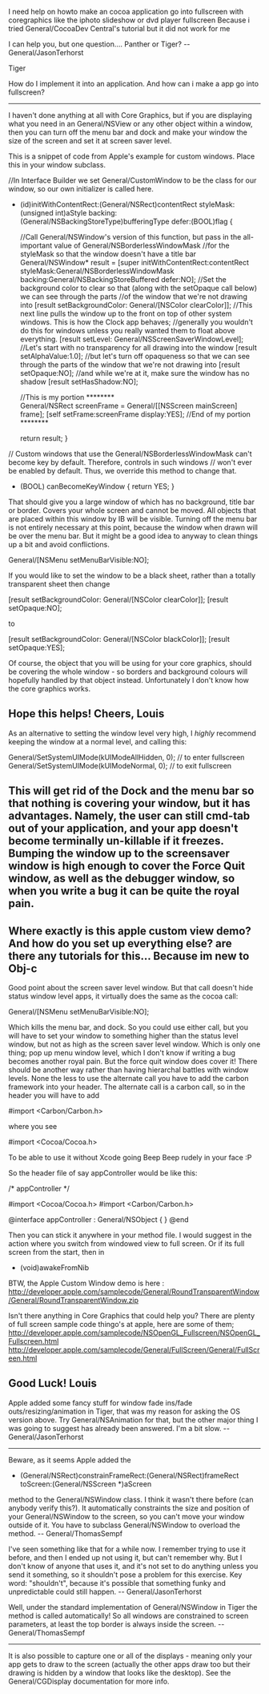 

I need help on howto make an cocoa application go into fullscreen with coregraphics like the iphoto slideshow or dvd player fullscreen
Because i tried General/CocoaDev Central's tutorial but it did not work for me

I can help you, but one question.... Panther or Tiger?
-- General/JasonTerhorst


Tiger 

How do I implement it into an application. And how can i make a app go into fullscreen?

----

I haven't done anything at all with Core Graphics, but if you are displaying what you need in an General/NSView or any other object within a window, then you can turn off the menu bar and dock and make your window the size of the screen and set it at screen saver level.

This is a snippet of code from Apple's example for custom windows. Place this in your window subclass.

    
//In Interface Builder we set General/CustomWindow to be the class for our window, so our own initializer is called here.
- (id)initWithContentRect:(General/NSRect)contentRect styleMask:(unsigned int)aStyle backing:(General/NSBackingStoreType)bufferingType defer:(BOOL)flag {

    //Call General/NSWindow's version of this function, but pass in the all-important value of General/NSBorderlessWindowMask
    //for the styleMask so that the window doesn't have a title bar
    General/NSWindow* result = [super initWithContentRect:contentRect styleMask:General/NSBorderlessWindowMask backing:General/NSBackingStoreBuffered defer:NO];
    //Set the background color to clear so that (along with the setOpaque call below) we can see through the parts
    //of the window that we're not drawing into
    [result setBackgroundColor: General/[NSColor clearColor]];
    //This next line pulls the window up to the front on top of other system windows.  This is how the Clock app behaves;
    //generally you wouldn't do this for windows unless you really wanted them to float above everything.
    [result setLevel: General/NSScreenSaverWindowLevel];
    //Let's start with no transparency for all drawing into the window
    [result setAlphaValue:1.0];
    //but let's turn off opaqueness so that we can see through the parts of the window that we're not drawing into
    [result setOpaque:NO];
    //and while we're at it, make sure the window has no shadow
    [result setHasShadow:NO];
    
    //This is my portion ********    
    General/NSRect  screenFrame = General/[[NSScreen mainScreen] frame];
    [self setFrame:screenFrame display:YES];
    //End of my portion ********
    
    return result;
}

// Custom windows that use the General/NSBorderlessWindowMask can't become key by default.  Therefore, controls in such windows
// won't ever be enabled by default.  Thus, we override this method to change that.
- (BOOL) canBecomeKeyWindow
{
    return YES;
}


That should give you a large window of which has no background, title bar or border. Covers your whole screen and cannot be moved. All objects that are placed within this window by IB will be visible. Turning off the menu bar is not entirely necessary at this point, because the window when drawn will be over the menu bar. But it might be a good idea to anyway to clean things up a bit and avoid conflictions.

    
General/[NSMenu setMenuBarVisible:NO];


If you would like to set the window to be a black sheet, rather than a totally transparent sheet then change
    
[result setBackgroundColor: General/[NSColor clearColor]];
[result setOpaque:NO];

to
    
[result setBackgroundColor: General/[NSColor blackColor]];
[result setOpaque:YES];


Of course, the object that you will be using for your core graphics, should be covering the whole window - so borders and background colours will hopefully handled by that object instead. Unfortunately I don't know how the core graphics works.

Hope this helps!
Cheers, Louis
----

As an alternative to setting the window level very high, I *highly* recommend keeping the window at a normal level, and calling this:
    
General/SetSystemUIMode(kUIModeAllHidden, 0); // to enter fullscreen
General/SetSystemUIMode(kUIModeNormal, 0); // to exit fullscreen

This will get rid of the Dock and the menu bar so that nothing is covering your window, but it has advantages. Namely, the user can still cmd-tab out of your application, and your app doesn't become terminally un-killable if it freezes. Bumping the window up to the screensaver window is high enough to cover the Force Quit window, as well as the debugger window, so when you write a bug it can be quite the royal pain.
----
Where exactly is this apple custom view demo? And how do you set up everything else? are there any tutorials for this... Because im new to Obj-c
----
Good point about the screen saver level window. But that call doesn't hide status window level apps, it virtually does the same as the cocoa call:
    
General/[NSMenu setMenuBarVisible:NO];

Which kills the menu bar, and dock. So you could use either call, but you will have to set your window to something higher than the status level window, but not as high as the screen saver level window. Which is only one thing; pop up menu window level, which I don't know if writing a bug becomes another royal pain. But the force quit window does cover it! There should be another way rather than having hierarchal battles with window levels. None the less to use the alternate call you have to add the carbon framework into your header.
The alternate call is a carbon call, so in the header you will have to add
    
#import <Carbon/Carbon.h>

where you see
    
#import <Cocoa/Cocoa.h>

To be able to use it without Xcode going Beep Beep rudely in your face :P

So the header file of say appController would be like this:
    
/* appController */

#import <Cocoa/Cocoa.h>
#import <Carbon/Carbon.h>

@interface appController : General/NSObject
{
}
@end


Then you can stick it anywhere in your method file. I would suggest in the action where you switch from windowed view to full screen. Or if its full screen from the start, then in
    
- (void)awakeFromNib


BTW, the Apple Custom Window demo is here : http://developer.apple.com/samplecode/General/RoundTransparentWindow/General/RoundTransparentWindow.zip

Isn't there anything in Core Graphics that could help you? There are plenty of full screen sample code thingo's at apple, here are some of them;
http://developer.apple.com/samplecode/NSOpenGL_Fullscreen/NSOpenGL_Fullscreen.html
http://developer.apple.com/samplecode/General/FullScreen/General/FullScreen.html

Good Luck!
Louis
----

Apple added some fancy stuff for window fade ins/fade outs/resizing/animation in Tiger, that was my reason for asking the OS version above. Try General/NSAnimation for that, but the other major thing I was going to suggest has already been answered. I'm a bit slow. -- General/JasonTerhorst

----

Beware, as it seems Apple added the 

- (General/NSRect)constrainFrameRect:(General/NSRect)frameRect toScreen:(General/NSScreen *)aScreen

method to the General/NSWindow class. I think it wasn't there before (can anybody verify this?). It automatically constraints the size and position of your General/NSWindow to the screen, so you can't move your window outside of it. You have to subclass General/NSWindow to overload the method.
-- General/ThomasSempf

I've seen something like that for a while now. I remember trying to use it before, and then I ended up not using it, but can't remember why. But I don't know of anyone that uses it, and it's not set to do anything unless you send it something, so it shouldn't pose a problem for this exercise. Key word: "shouldn't", because it's possible that something funky and unpredictable could still happen. -- General/JasonTerhorst

Well, under the standard implementation of General/NSWindow in Tiger the method is called automatically! So all windows are constrained to screen parameters, at least the top border is always inside the screen. -- General/ThomasSempf

----
It is also possible to capture one or all of the displays - meaning only your app gets to draw to the screen (actually the other apps draw too but their drawing is hidden by a window that looks like the desktop). See the General/CGDisplay documentation for more info.